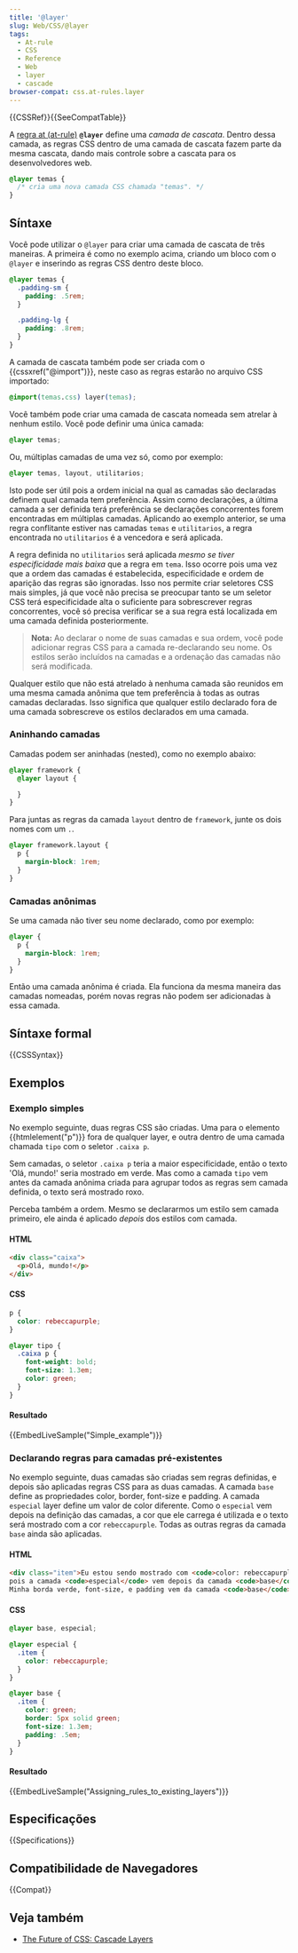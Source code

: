 ```yaml
---
title: '@layer'
slug: Web/CSS/@layer
tags:
  - At-rule
  - CSS
  - Reference
  - Web
  - layer
  - cascade
browser-compat: css.at-rules.layer
---
```

{{CSSRef}}{{SeeCompatTable}}

A [regra at (at-rule)](/pt-BR/docs/Web/CSS/At-rule) **`@layer`** define uma _camada de cascata_. Dentro dessa camada, as regras CSS dentro de uma camada de cascata fazem parte da mesma cascata, dando mais controle sobre a cascata para os desenvolvedores web.

```css
@layer temas {
  /* cria uma nova camada CSS chamada "temas". */
}
```

## Síntaxe

Você pode utilizar o `@layer` para criar uma camada de cascata de três maneiras. A primeira é como no exemplo acima, criando um bloco com o `@layer` e inserindo as regras CSS dentro deste bloco.

```css
@layer temas {
  .padding-sm {
    padding: .5rem;
  }

  .padding-lg {
    padding: .8rem;
  }
}
```

A camada de cascata também pode ser criada com o {{cssxref("@import")}}, neste caso as regras estarão no arquivo CSS importado:

```css
@import(temas.css) layer(temas);
```

Você também pode criar uma camada de cascata nomeada sem atrelar à nenhum estilo. Você pode definir uma única camada:

```css
@layer temas;
```

Ou, múltiplas camadas de uma vez só, como por exemplo:

```css
@layer temas, layout, utilitarios;
```

Isto pode ser útil pois a ordem inicial na qual as camadas são declaradas definem qual camada tem preferência. Assim como declarações, a última camada a ser definida terá preferência se declarações concorrentes forem encontradas em múltiplas camadas. Aplicando ao exemplo anterior, se uma regra conflitante estiver nas camadas `temas` e `utilitarios`, a regra encontrada no `utilitarios` é a vencedora e será aplicada.

A regra definida no `utilitarios` será aplicada _mesmo se tiver especificidade mais baixa_ que a regra em `tema`. Isso ocorre pois uma vez que a ordem das camadas é estabelecida, especificidade e ordem de aparição das regras são ignoradas. Isso nos permite criar seletores CSS mais simples, já que você não precisa se preocupar tanto se um seletor CSS terá especificidade alta o suficiente para sobrescrever regras concorrentes, você só precisa verificar se a sua regra está localizada em uma camada definida posteriormente.

> **Nota:** Ao declarar o nome de suas camadas e sua ordem, você pode adicionar regras CSS para a camada re-declarando seu nome. Os estilos serão incluídos na camadas e a ordenação das camadas não será modificada.

Qualquer estilo que não está atrelado à nenhuma camada são reunidos em uma mesma camada anônima que tem preferência à todas as outras camadas declaradas. Isso significa que qualquer estilo declarado fora de uma camada sobrescreve os estilos declarados em uma camada.

### Aninhando camadas

Camadas podem ser aninhadas (nested), como no exemplo abaixo:

```css
@layer framework {
  @layer layout {

  }
}
```

Para juntas as regras da camada `layout` dentro de `framework`, junte os dois nomes com um `.`.

```css
@layer framework.layout {
  p {
    margin-block: 1rem;
  }
}
```

### Camadas anônimas

Se uma camada não tiver seu nome declarado, como por exemplo:

```css
@layer {
  p {
    margin-block: 1rem;
  }
}
```
Então uma camada anônima é criada. Ela funciona da mesma maneira das camadas nomeadas, porém novas regras não podem ser adicionadas à essa camada.

## Síntaxe formal

{{CSSSyntax}}

## Exemplos

### Exemplo simples

No exemplo seguinte, duas regras CSS são criadas. Uma para o elemento {{htmlelement("p")}} fora de qualquer layer, e outra dentro de uma camada chamada `tipo` com o seletor `.caixa p`.

Sem camadas, o seletor `.caixa p` teria a maior especificidade, então o texto 'Olá, mundo!' seria mostrado em verde. Mas como a camada `tipo` vem antes da camada anônima criada para agrupar todos as regras sem camada definida, o texto será mostrado roxo.

Perceba também a ordem. Mesmo se declararmos um estilo sem camada primeiro, ele ainda é aplicado _depois_ dos estilos com camada.

#### HTML

```html
<div class="caixa">
  <p>Olá, mundo!</p>
</div>
```

#### CSS

```css
p {
  color: rebeccapurple;
}

@layer tipo {
  .caixa p {
    font-weight: bold;
    font-size: 1.3em;
    color: green;
  }
}
```

#### Resultado

{{EmbedLiveSample("Simple_example")}}

### Declarando regras para camadas pré-existentes

No exemplo seguinte, duas camadas são criadas sem regras definidas, e depois são aplicadas regras CSS para as duas camadas. A camada `base` define as propriedades color, border, font-size e padding. A camada `especial` layer define um valor de color diferente. Como o `especial` vem depois na definição das camadas, a cor que ele carrega é utilizada e o texto será mostrado com a cor `rebeccapurple`. Todas as outras regras da camada `base` ainda são aplicadas.

#### HTML

```html
<div class="item">Eu estou sendo mostrado com <code>color: rebeccapurple</code>
pois a camada <code>especial</code> vem depois da camada <code>base</code>.
Minha borda verde, font-size, e padding vem da camada <code>base</code>.</div>
```

#### CSS

```css
@layer base, especial;

@layer especial {
  .item {
    color: rebeccapurple;
  }
}

@layer base {
  .item {
    color: green;
    border: 5px solid green;
    font-size: 1.3em;
    padding: .5em;
  }
}
```

#### Resultado

{{EmbedLiveSample("Assigning_rules_to_existing_layers")}}

## Especificações

{{Specifications}}

## Compatibilidade de Navegadores

{{Compat}}

## Veja também

- [The Future of CSS: Cascade Layers](https://www.bram.us/2021/09/15/the-future-of-css-cascade-layers-css-at-layer/)
